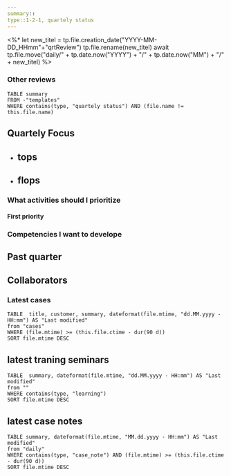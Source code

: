 ```yaml
---
summary::
type::1-2-1, quartely status
---
```

<%*
   let new_titel = tp.file.creation_date("YYYY-MM-DD_HHmm"+"qrtReview")
    tp.file.rename(new_titel)
   await tp.file.move("daily/" + tp.date.now("YYYY") +  "/" + tp.date.now("MM") + "/" + new_titel)
%>

### Other reviews
```dataview
TABLE summary
FROM -"templates"
WHERE contains(type, "quartely status") AND (file.name != this.file.name)
```

## Quartely Focus

- tops
	- 
- flops
	- 

### What activities should I prioritize

#### First priority

### Competencies I want to develope

## Past quarter

## Collaborators

### Latest cases
```dataview  
TABLE  title, customer, summary, dateformat(file.mtime, "dd.MM.yyyy - HH:mm") AS "Last modified"
from "cases"
WHERE (file.mtime) >= (this.file.ctime - dur(90 d))
SORT file.mtime DESC
```


## latest traning seminars
```dataview  
TABLE  summary, dateformat(file.mtime, "dd.MM.yyyy - HH:mm") AS "Last modified"
from ""
WHERE contains(type, "learning")
SORT file.mtime DESC
```
## latest case notes
```dataview  
TABLE summary, dateformat(file.mtime, "MM.dd.yyyy - HH:mm") AS "Last modified"
from "daily"
WHERE contains(type, "case_note") AND (file.mtime) >= (this.file.ctime - dur(90 d))
SORT file.mtime DESC
```
